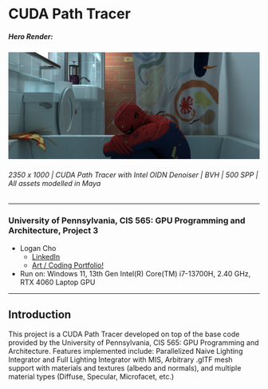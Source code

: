 # CUDA Path Tracer
##### Hero Render:

![](img/HeroRender.png)
###### 2350 x 1000 | CUDA Path Tracer with Intel OIDN Denoiser | BVH | 500 SPP | All assets modelled in Maya

---

### University of Pennsylvania, CIS 565: GPU Programming and Architecture, Project 3
* Logan Cho
  * [LinkedIn](https://www.linkedin.com/in/logan-cho/)
  * [Art / Coding Portfolio!](https://www.logancho.com/)
* Run on: Windows 11, 13th Gen Intel(R) Core(TM) i7-13700H, 2.40 GHz, RTX 4060 Laptop GPU
-----


## Introduction

This project is a CUDA Path Tracer developed on top of the base code provided by the University of Pennsylvania, CIS 565: GPU Programming and Architecture. Features implemented include: Parallelized Naive Lighting Integrator and Full Lighting Integrator with MIS, Arbitrary .glTF mesh support with materials and textures (albedo and normals), and multiple material types (Diffuse, Specular, Microfacet, etc.)
